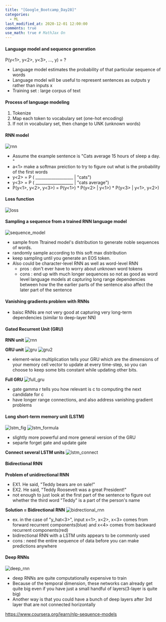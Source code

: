 ```yaml
---
title: "[Google_Bootcamp_Day28]"
categories: 
  - ML
last_modified_at: 2020-12-01 12:00:00
comments: true
use_math: true # MathJax On
---
```


#### Language model and sequence generation

P(y<1>, y<2>, y<3>, ..., y<Ty>) = ?
- Language model estimates the probability of that particular sequence of words
- Language model will be useful to represent sentences as outputs y rather than inputs x
- Training set : large corpus of text
  
#### Process of language modeling
1. Tokenize
2. Map each token to vocabulary set (one-hot encoding)
3. If not in vocabulary set, then change to UNK (unknown words)

#### RNN model

![rnn](https://user-images.githubusercontent.com/62474292/100941424-f20a4000-353c-11eb-9a60-75c591456a5f.png)
- Assume the example sentence is "Cats average 15 hours of sleep a day. <EOS>"
- a<1> make a softmax preiction to try to figure out what is the probability of the first words
- y<2> = P ( ___________________ | "cats")
- y<3> = P ( ___________________ | "cats average")
- P(y<1>, y<2>, y<3>) = P(y<1>) * P(y<2> | y<1>) * P(y<3> | y<1>, y<2>)
  
#### Loss function

![loss](https://user-images.githubusercontent.com/62474292/100941428-f33b6d00-353c-11eb-9552-6d37c2acff32.png)

#### Sampling a sequence from a trained RNN language model
![sequence_model](https://user-images.githubusercontent.com/62474292/100943404-84601300-3540-11eb-9b3d-de34cea7885e.png)

- sample from Ttrained model's distribution to generate noble sequences of words.
- randomly sample according to this soft max distribution
- keep sampling until you generate an EOS token.
- Also could be character-level RNN as well as word-level RNN
  - pros : don't ever have to worry about unknown word tokens
  - cons : end up with much longer sequences so not as good as word level language models at capturing long range dependencies between how the the earlier parts of the sentence also affect the later part of the sentence
  
#### Vanishing gradients problem with RNNs
- baisc RNNs are not very good at capturing very long-term dependencies (similar to deep-layer NN)

#### Gated Recurrent Unit (GRU)

**RNN unit**
![rnn](https://user-images.githubusercontent.com/62474292/100971780-e63d6e80-357a-11eb-8fa6-7afe5e11c440.png)

**GRU unit**
![gru](https://user-images.githubusercontent.com/62474292/100971767-e473ab00-357a-11eb-83bc-7cf6f7af0a0e.png)
![gru2](https://user-images.githubusercontent.com/62474292/100971778-e5a4d800-357a-11eb-8031-46bceb113b46.png)

- element-wise multiplication tells your GRU which are the dimensions of your memory cell vector to update at every time-step, so you can choose to keep some bits constant while updating other bits.

**Full GRU**
![full_gru](https://user-images.githubusercontent.com/62474292/100971774-e5a4d800-357a-11eb-96b6-7982e9a3ecde.png)

- gate gamma r tells you how relevant is c<t-1> to computing the next candidate for c<t>
- have longer range connections, and also address vanishing gradient problems

#### Long short-term memory unit (LSTM)
![lstm_fig](https://user-images.githubusercontent.com/62474292/100975492-741c5800-3581-11eb-8a37-d51d5c3970e5.png)
![lstm_formula](https://user-images.githubusercontent.com/62474292/100975495-754d8500-3581-11eb-8db5-5d458f06dadc.png)

- slightly more powerful and more general version of the GRU
- separte forget gate and update gate

**Connect several LSTM units**
![lstm_connect](https://user-images.githubusercontent.com/62474292/100975493-74b4ee80-3581-11eb-8d4b-a5cf6cb7bbf6.png)

#### Bidirectional RNN

**Problem of unidirectional RNN**
- EX1. He said, "Teddy bears are on sale!"
- EX2. He said, "Teddy Roosevelt was a great President!"
- not enough to just look at the first part of the sentence to figure out whether the third word "Teddy" is a part of the person's name

**Solution = Bidirectional RNN**
![bidrectional_rnn](https://user-images.githubusercontent.com/62474292/100977838-e6db0280-3584-11eb-9fc3-ca1a2b3775c8.png)

- ex. in the case of "y_hat<3>", input x<1>, x<2>, x<3> comes from forward recurrent components(blue) and x<4> comes from backward recurrent components(red)
- bidirectional RNN with a LSTM units appears to be commonly used
- cons : need the entire sequence of data before you can make predictions anywhere

#### Deep RNNs
![deep_rnn](https://user-images.githubusercontent.com/62474292/100979100-b300dc80-3586-11eb-97e6-fe94dcaeb45e.png)

- deep RNNs are quite computationally expensive to train
- Because of the temporal dimension, these networks can already get quite big even if you have just a small handful of layers(3-layer is quite big)
- Another way is that you could have a bunch of deep layers after 3rd layer that are not connected horizontally

  

<Source> https://www.coursera.org/learn/nlp-sequence-models
